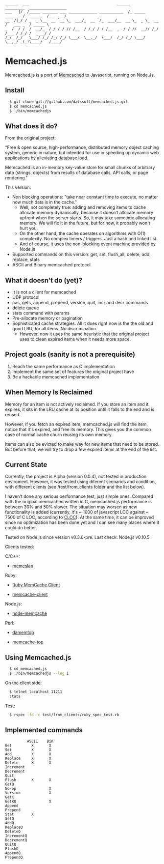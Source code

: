     ______  ___                                        ______        _________  _________________
    ___   |/  /_____ _______ ___ _____________ ___________  /_ _____ ______  /  ______  /__  ___/
    __  /|_/ / _  _ \__  __ `__ \_  ___/_  __ `/_  ___/__  __ \_  _ \_  __  /   ___ _  / _____ \
    _  /  / /  /  __/_  / / / / // /__  / /_/ / / /__  _  / / //  __// /_/ /___ / /_/ /  ____/ /
    /_/  /_/   \___/ /_/ /_/ /_/ \___/  \__,_/  \___/  /_/ /_/ \___/ \__,_/ _(_)\____/   /____/

# Memcached.js
Memcached.js is a port of [Memcached](http://memcached.org/) to Javascript, running on Node.Js.

## Install

```bash
  $ git clone git://github.com/dalssoft/memcached.js.git
  $ cd memcached.js
  $ ./bin/memcachedjs
```

## What does it do?

From the original project:

"Free & open source, high-performance, distributed memory object caching system, generic in nature, but intended for use in speeding up dynamic web applications by alleviating database load.

Memcached is an in-memory key-value store for small chunks of arbitrary data (strings, objects) from results of database calls, API calls, or page rendering."

This version:

* Non blocking operations: "take near constant time to execute, no matter how much data is in the cache."
  * Well, not completely true: adding and removing items to cache allocate memory dynamically, because it doesn't allocate memory upfront when the server starts. So, it may take sometime allocating memory. We will fix it in the future, but for now, it probably won't hurt you.
  * On the other hand, the cache operates on algorithms with O(1) complexity. No complex timers / triggers. Just a hash and linked list.
  * And of course, it uses the non-blocking event machine provided by Node.js
* Supported commands on this version: get, set, flush_all, delete, add, replace, stats
* ASCII and Binary memcached protocol


## What it doesn't do (yet)?

* It is not a client for memcached
* UDP protocol
* cas, gets, append, prepend, version, quit, incr and decr commands
* delete queue
* stats command with params
* Pre-allocate memory or pagination
* Sophisticated cache strategies. All it does right now is the the old and good LRU, for all items. No discrimination.
  * However, now it uses the same heuristic that the original project uses to clean expired items when it needs more space.

## Project goals (sanity is not a prerequisite)

1. Reach the same performance as C implementation
2. Implement the same set of features the original project have
3. Be a hackable memcached implementation

##   When Memory Is Reclaimed
Memory for an item is not actively reclaimed. If you store an item and it expires, it sits in the LRU cache at its position until it falls to the end and is reused.

However, if you fetch an expired item, memcached.js will find the item, notice that it's expired, and free its memory. This gives you the common case of normal cache churn reusing its own memory.

Items can also be evicted to make way for new items that need to be stored. But before that, we will try to drop a few expired items at the end of the list.

## Current State
Currently, the project is Alpha (version 0.0.4), not tested in production enviroment. However, it was tested using diferent scenarios and condition, with different clients (see /test/from_clients folder and the list below).

I haven't done any serious performance test, just simple ones. Compared with the original memcached written in C, memcached.js performance is between 30% and 50% slower. The situation may worsen as new functionality is added (currently, it's ~ 1000 of javascript LOC against ~ 7500 of C LOC, according to [CLOC](http://sourceforge.net/projects/cloc/)). At the same time, it can be improved since no optimization has been done yet and I can see many places where it could do better.

Tested on Node.js since version v0.3.6-pre. Last check: Node.js v0.10.5

Clients tested:

C/C++:
- [memcslap](https://code.launchpad.net/libmemcached)

Ruby:

- [Ruby MemCache Client](http://deveiate.org/projects/RMemCache/)

- [memcache-client](http://rubygems.org/gems/memcache-client/versions/1.8.5)

Node.js:

- [node-memcache](https://github.com/vanillahsu/node-memcache)

Perl:

- [damemtop](https://github.com/dormando/damemtop)

- [memcache-top](http://code.google.com/p/memcache-top/)


## Using Memcached.js

```bash
  $ cd memcached.js
  $ ./bin/memcachedjs --log 1
```

On the client side:

```bash
  $ telnet localhost 11211
  stats
```

Test:

```bash
  $ rspec -fd -c test/from_clients/ruby_spec_test.rb
```

## Implemented commands

              ASCII    Bin
    Get         X       X
    Set         X       X
    Add         X       X
    Replace     X       X
    Delete      X       X
    Increment
    Decrement
    Quit
    Flush       X       X
    GetQ
    No-op               X
    Version             X
    GetK
    GetKQ               X
    Append
    Prepend
    Stat        X
    SetQ
    AddQ
    ReplaceQ
    DeleteQ
    IncrementQ
    DecrementQ
    QuitQ
    FlushQ
    AppendQ
    PrependQ
